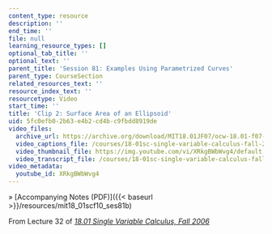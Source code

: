 ```yaml
---
content_type: resource
description: ''
end_time: ''
file: null
learning_resource_types: []
optional_tab_title: ''
optional_text: ''
parent_title: 'Session 81: Examples Using Parametrized Curves'
parent_type: CourseSection
related_resources_text: ''
resource_index_text: ''
resourcetype: Video
start_time: ''
title: 'Clip 2: Surface Area of an Ellipsoid'
uid: 5fc0efb0-2b63-e4b2-cd4b-c9fbdd8919de
video_files:
  archive_url: https://archive.org/download/MIT18.01JF07/ocw-18.01-f07-lec32_300k.mp4
  video_captions_file: /courses/18-01sc-single-variable-calculus-fall-2010/11bcfc5ea6ac53d3b47c3da5ec5e73f1_XRkgBWbWvg4.vtt
  video_thumbnail_file: https://img.youtube.com/vi/XRkgBWbWvg4/default.jpg
  video_transcript_file: /courses/18-01sc-single-variable-calculus-fall-2010/0a932df2ad412e34a844c0cfb1e2438e_XRkgBWbWvg4.pdf
video_metadata:
  youtube_id: XRkgBWbWvg4
---
```


» [Accompanying Notes (PDF)]({{< baseurl >}}/resources/mit18_01scf10_ses81b)

From Lecture 32 of [_18.01 Single Variable Calculus, Fall 2006_](/courses/18-01-single-variable-calculus-fall-2006/pages/video-lectures)